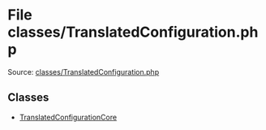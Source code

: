 File classes/TranslatedConfiguration.php
=========

Source: [classes/TranslatedConfiguration.php](https://github.com/PrestaShop/PrestaShop/blob/1.5.0.5/classes/TranslatedConfiguration.php)


Classes
-------

* [TranslatedConfigurationCore](class.TranslatedConfigurationCore.md)


